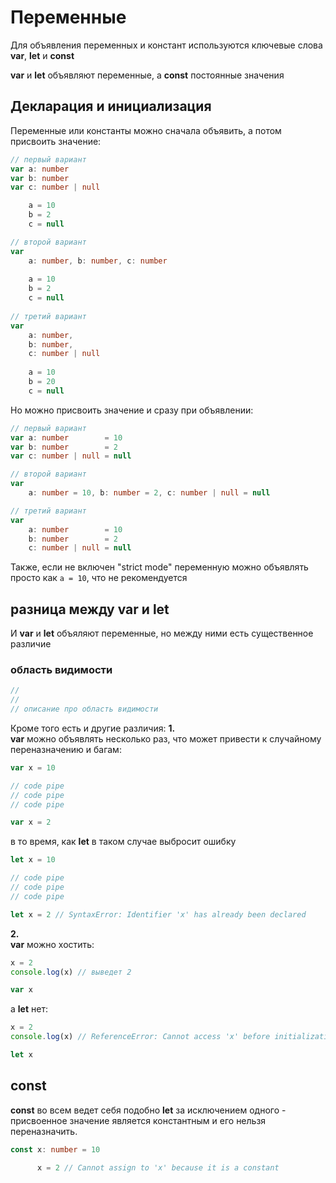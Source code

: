 # Переменные

Для объявления переменных и констант используются ключевые слова __var__, __let__ и __const__

__var__ и __let__ объявляют переменные, а __const__ постоянные значения

## Декларация и инициализация 

Переменные или константы можно сначала объявить, а потом присвоить значение:

```ts
// первый вариант
var a: number
var b: number
var c: number | null

    a = 10
    b = 2
    c = null

// второй вариант
var 
    a: number, b: number, c: number
   
    a = 10
    b = 2
    c = null
  
// третий вариант
var 
    a: number,
    b: number,
    c: number | null
    
    a = 10
    b = 20
    c = null
```

Но можно присвоить значение и сразу при объявлении:

```ts
// первый вариант
var a: number        = 10
var b: number        = 2
var c: number | null = null

// второй вариант
var 
    a: number = 10, b: number = 2, c: number | null = null          

// третий вариант
var 
    a: number        = 10
    b: number        = 2
    c: number | null = null 
```

Также, если не включен "strict mode" переменную можно объявлять просто как `a = 10`, что не рекомендуется

## разница между __var__ и __let__

И __var__ и __let__ объяляют переменные, но между ними есть существенное различие
### область видимости 
```ts
//
//
// описание про область видимости
```
Кроме того есть и другие различия:
__1.__  
__var__ можно объявлять несколько раз, что может привести к случайному переназначению и багам:
```ts
var x = 10

// code pipe
// code pipe
// code pipe

var x = 2
```
в то время, как __let__ в таком случае выбросит ошибку
```ts
let x = 10

// code pipe
// code pipe
// code pipe

let x = 2 // SyntaxError: Identifier 'x' has already been declared
```
__2.__  
__var__ можно хостить:
```ts
x = 2
console.log(x) // выведет 2

var x
```
а __let__ нет:
```ts
x = 2
console.log(x) // ReferenceError: Cannot access 'x' before initialization

let x
```
## __const__

__const__ во всем ведет себя подобно __let__ за исключением одного - присвоенное значение является константным и его нельзя переназначить.

```ts
const x: number = 10

      x = 2 // Cannot assign to 'x' because it is a constant
``` 





















    
